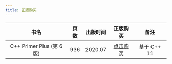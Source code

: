 ```yaml
---
title: 正版购买
---
```


|           书名            | 页数 | 出版时间 |                       正版购买                        |    备注     |
| :-----------------------: | :--: | :------: | :---------------------------------------------------: | :---------: |
| C++ Primer Plus (第 6 版) | 936  | 2020.07  | [点击购买](http://product.dangdang.com/28979509.html) | 基于 C++ 11 |
